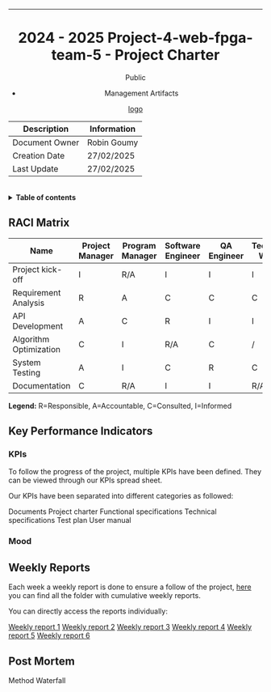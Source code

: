 <div align="center">

---

# 2024 - 2025 Project-4-web-fpga-team-5 - Project Charter
Public
 - Management Artifacts

[logo]()

| Description    | Information   |
| -------------- | ------------- |
| Document Owner | Robin Goumy   |
| Creation Date  | 27/02/2025    |
| Last Update    | 27/02/2025    |

</div>

<br>

<details>
<summary><b>Table of contents</b></summary>
- [2024 - 2025 Project-2 Serious Game Team-8 - Management Artifacts](#2024---2025-project-2-serious-game-team-8---management-artifacts)

</details>

## RACI Matrix  
| Name                     | Project Manager | Program Manager | Software Engineer | QA Engineer | Technical Writer | Client |
|--------------------------|-----------------|-----------------|--------------------|-------------|-------------------|--------|
| Project kick-off         | I               | R/A             | I                  | I           | I                 | C      |
| Requirement Analysis     | R               | A               | C                  | C           | C                 | I      |
| API Development          | A               | C               | R                  | I           | I                 | /      |
| Algorithm Optimization   | C               | I               | R/A                | C           | /                 | /      |
| System Testing           | A               | I               | C                  | R           | C                 | I      |
| Documentation            | C               | R/A             | I                  | I           | R/A               | I      |

**Legend:** R=Responsible, A=Accountable, C=Consulted, I=Informed


## Key Performance Indicators


### KPIs

To follow the progress of the project, multiple KPIs have been defined. They can be viewed through our KPIs spread sheet.

Our KPIs have been separated into different categories as followed:

Documents
Project charter
Functional specifications
Technical specifications
Test plan
User manual


### Mood




## Weekly Reports

Each week a weekly report is done to ensure a follow of the project, [here]() you can find all the folder with cumulative weekly reports. 

You can directly access the reports individually:

[Weekly report 1](https://github.com/algosup/2024-2025-project-4-web-fpga-team-5/tree/main/documents/management/weeklyReport/weekly_Report_1)
[Weekly report 2](https://github.com/algosup/2024-2025-project-4-web-fpga-team-5/tree/main/documents/management/weeklyReport/weekly_Report_2)
[Weekly report 3](https://github.com/algosup/2024-2025-project-4-web-fpga-team-5/tree/main/documents/management/weeklyReport/weekly_Report_3)
[Weekly report 4](https://github.com/algosup/2024-2025-project-4-web-fpga-team-5/tree/main/documents/management/weeklyReport/weekly_Report_4)
[Weekly report 5](https://github.com/algosup/2024-2025-project-4-web-fpga-team-5/tree/main/documents/management/weeklyReport/weekly_Report_5)
[Weekly report 6](https://github.com/algosup/2024-2025-project-4-web-fpga-team-5/tree/main/documents/management/weeklyReport/weekly_Report_6)

## Post Mortem 


Method Waterfall